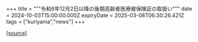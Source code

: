 +++
title = """令和6年12月2日以降の後期高齢者医療被保険証の取扱い"""
date = 2024-10-03T15:00:00.000Z
expiryDate = 2025-03-08T06:30:26.421Z
tags = ["kuriyama","news"]
+++


[[source]](https://www.town.kuriyama.hokkaido.jp/soshiki/37/28959.html)
